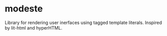 # modeste

Library for rendering user inerfaces using tagged template literals. Inspired by lit-html and hyperHTML.
